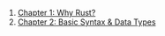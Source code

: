 1. [Chapter 1: Why Rust?](chapter1_volume1.md)
2. [Chapter 2: Basic Syntax & Data Types](chapter2_volume1.md)
